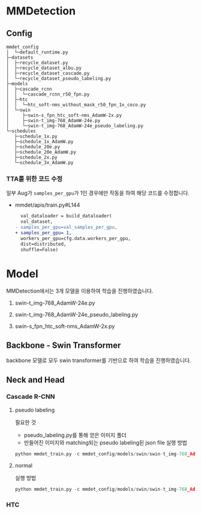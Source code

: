 # MMDetection

## Config
```
mmdet_config
│  └─default_runtime.py
├─datasets
│  ├─recycle_dataset.py
│  ├─recycle_dataset_albu.py
│  ├─recycle_dataset_cascade.py
│  └─recycle_dataset_pseudo_labeling.py
├─models
│  ├─cascade_rcnn
│  │  └─cascade_rcnn_r50_fpn.py
│  ├─htc
│  │  └─htc_soft-nms_without_mask_r50_fpn_1x_coco.py
│  └─swin
│     ├─swin-s_fpn_htc_soft-nms_AdamW-2x.py
│     ├─swin-t_img-768_AdamW-24e.py
│     └─swin-t_img-768_AdamW-24e_pseudo_labeling.py
└─schedules
   ├─schedule_1x.py
   ├─schedule_1x_AdamW.py
   ├─schedule_20e.py
   ├─schedule_20e_AdamW.py
   ├─schedule_2x.py
   └─schedule_3x_AdamW.py
```

### TTA를 위한 코드 수정
일부 Aug가 `samples_per_gpu`가 1인 경우에만 작동을 하여 해당 코드를 수정합니다.
- mmdet/apis/train.py#L144
  ```diff
    val_dataloader = build_dataloader(
    val_dataset,
  - samples_per_gpu=val_samples_per_gpu,
  + samples_per_gpu= 1,
    workers_per_gpu=cfg.data.workers_per_gpu,
    dist=distributed,
    shuffle=False)
  ```

# Model
MMDetection에서는 3개 모델을 이용하여 학습을 진행하였습니다.

1. swin-t_img-768_AdamW-24e.py

2. swin-t_img-768_AdamW-24e_pseudo_labeling.py

3. swin-s_fpn_htc_soft-nms_AdamW-2x.py

## Backbone - Swin Transformer
backbone 모델로 모두 swin transformer를 기반으로 하여 학습을 진행하였습니다.

## Neck and Head
### Cascade R-CNN

1. pseudo labeling

    필요한 것
    - pseudo_labeling.py를 통해 얻은 이미지 폴더
    - 만들어진 이미지와 matching되는 pseudo labeling된 json file
    실행 방법
    ```python
    python mmdet_train.py -c mmdet_config/models/swin/swin-t_img-768_AdamW-24e_pseudo_labeling.py
    ```
2. normal

    실행 방법
    ```python
    python mmdet_train.py -c mmdet_config/models/swin/swin-t_img-768_AdamW-24e.py
    ```
### HTC

